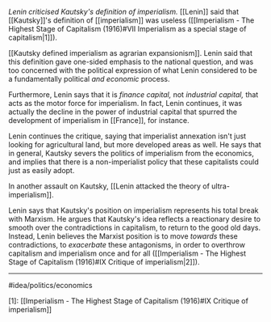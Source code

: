 *Lenin criticised Kautsky's definition of imperialism.* [[Lenin]] said that [[Kautsky]]'s definition of [[imperialism]] was useless ([[Imperialism - The Highest Stage of Capitalism (1916)#VII Imperialism as a special stage of capitalism|1]]). 

[[Kautsky defined imperialism as agrarian expansionism]]. Lenin said that this definition gave one-sided emphasis to the national question, and was too concerned with the political expression of what Lenin considered to be a fundamentally political *and economic* process. 

Furthermore, Lenin says that it is *finance capital,* not *industrial capital,* that acts as the motor force for imperialism. In fact, Lenin continues, it was actually the decline in the power of industrial capital that spurred the development of imperialism in [[France]], for instance. 

Lenin continues the critique, saying that imperialist annexation isn't just looking for agricultural land, but more developed areas as well. He says that in general, Kautsky severs the politics of imperialism from the economics, and implies that there is a non-imperialist policy that these capitalists could just as easily adopt. 

In another assault on Kautsky, [[Lenin attacked the theory of ultra-imperialism]]. 

Lenin says that Kautsky's position on imperialism represents his total break with Marxism. He argues that Kautsky's idea reflects a reactionary desire to smooth over the contradictions in capitalism, to return to the good old days. Instead, Lenin believes the Marxist position is to move *towards* these contradictions, to *exacerbate* these antagonisms, in order to overthrow capitalism and imperialism once and for all ([[Imperialism - The Highest Stage of Capitalism (1916)#IX Critique of imperialism|2]]).

---
#idea/politics/economics 

[1]: [[Imperialism - The Highest Stage of Capitalism (1916)#IX Critique of imperialism]]